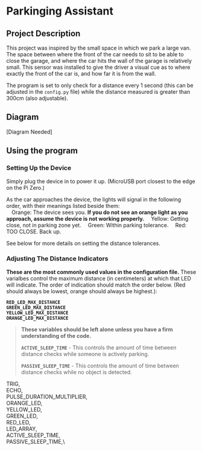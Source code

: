 # Parkinging Assistant

## Project Description

This project was inspired by the small space in which we park a large van. The space between where the front of the car needs to sit to be able to close the garage, and where the car hits the wall of the garage is relatively small. This sensor was installed to give the driver a visual cue as to where exactly the front of the car is, and how far it is from the wall.

The program is set to only check for a distance every 1 second (this can be adjusted in the `config.py` file) while the distance measured is greater than 300cm (also adjustable).

## Diagram

[Diagram Needed]

## Using the program

### Setting Up the Device

Simply plug the device in to power it up. (MicroUSB port closest to the edge on the Pi Zero.)

As the car approaches the device, the lights will signal in the following order, with their meanings listed beside them:  
&emsp;Orange: The device sees you. **If you do not see an orange light as you approach, assume the device is not working properly.**
&emsp;Yellow: Getting close, not in parking zone yet.
&emsp;Green: Within parking tolerance.
&emsp;Red: TOO CLOSE. Back up.

See below for more details on setting the distance tolerances.

### Adjusting The Distance Indicators

**These are the most commonly used values in the configuration file.** These varialbes control the maximum distance (in centimeters) at which that LED will indicate. The order of indication should match the order below. (Red should always be lowest, orange should always be highest.):

**`RED_LED_MAX_DISTANCE`**  
 **`GREEN_LED_MAX_DISTANCE`**  
 **`YELLOW_LED_MAX_DISTANCE`**  
 **`ORANGE_LED_MAX_DISTANCE`**

> **These variables should be left alone unless you have a firm understanding of the code.**
>
> **`ACTIVE_SLEEP_TIME`** - This controls the amount of time between distance checks while someone is actively parking.
>
> **`PASSIVE_SLEEP_TIME`** - This controls the amount of time between distance checks while no object is detected.

TRIG,\
 ECHO,\
 PULSE_DURATION_MULTIPLIER,\
 ORANGE_LED,\
 YELLOW_LED,\
 GREEN_LED,\
 RED_LED,\
 LED_ARRAY,\
 ACTIVE_SLEEP_TIME,\
 PASSIVE_SLEEP_TIME,\
